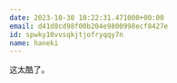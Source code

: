 ```yaml
---
date: 2023-10-30 10:22:31.471000+00:00
email: d41d8cd98f00b204e9800998ecf8427e
id: spwky10vvsqkjtjofryqqy7n
name: haneki
---
```

这太酷了。
